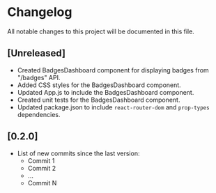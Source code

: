 # Changelog

All notable changes to this project will be documented in this file.

## [Unreleased]

- Created BadgesDashboard component for displaying badges from "/badges" API.
- Added CSS styles for the BadgesDashboard component.
- Updated App.js to include the BadgesDashboard component.
- Created unit tests for the BadgesDashboard component.
- Updated package.json to include `react-router-dom` and `prop-types` dependencies.

## [0.2.0]

- List of new commits since the last version:
  - Commit 1
  - Commit 2
  - ... 
  - Commit N
